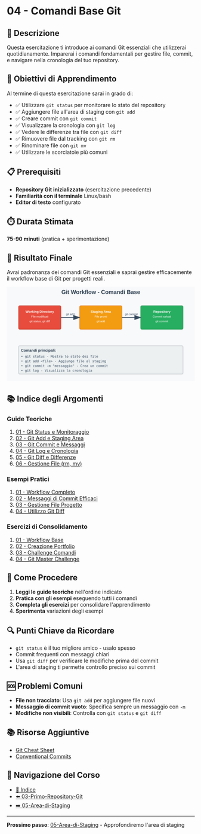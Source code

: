 # 04 - Comandi Base Git

## 📖 Descrizione

Questa esercitazione ti introduce ai comandi Git essenziali che utilizzerai quotidianamente. Imparerai i comandi fondamentali per gestire file, commit, e navigare nella cronologia del tuo repository.

## 🎯 Obiettivi di Apprendimento

Al termine di questa esercitazione sarai in grado di:

- ✅ Utilizzare `git status` per monitorare lo stato del repository
- ✅ Aggiungere file all'area di staging con `git add`
- ✅ Creare commit con `git commit`
- ✅ Visualizzare la cronologia con `git log`
- ✅ Vedere le differenze tra file con `git diff`
- ✅ Rimuovere file dal tracking con `git rm`
- ✅ Rinominare file con `git mv`
- ✅ Utilizzare le scorciatoie più comuni

## 📋 Prerequisiti

- **Repository Git inizializzato** (esercitazione precedente)
- **Familiarità con il terminale** Linux/bash
- **Editor di testo** configurato

## ⏱️ Durata Stimata

**75-90 minuti** (pratica + sperimentazione)

## 🎯 Risultato Finale

Avrai padronanza dei comandi Git essenziali e saprai gestire efficacemente il workflow base di Git per progetti reali.

![Git Workflow](./esempi/immagini/git-workflow.png)

## 📚 Indice degli Argomenti

### Guide Teoriche
1. [01 - Git Status e Monitoraggio](./guide/01-git-status.md)
2. [02 - Git Add e Staging Area](./guide/02-git-add.md)
3. [03 - Git Commit e Messaggi](./guide/03-git-commit.md)
4. [04 - Git Log e Cronologia](./guide/04-git-log.md)
5. [05 - Git Diff e Differenze](./guide/05-git-diff.md)
6. [06 - Gestione File (rm, mv)](./guide/06-gestione-file.md)

### Esempi Pratici
1. [01 - Workflow Completo](./esempi/01-workflow-completo.md)
2. [02 - Messaggi di Commit Efficaci](./esempi/02-messaggi-commit.md)
3. [03 - Gestione File Progetto](./esempi/03-gestione-file-progetto.md)
4. [04 - Utilizzo Git Diff](./esempi/04-utilizzo-git-diff.md)

### Esercizi di Consolidamento
1. [01 - Workflow Base](./esercizi/01-workflow-base.md)
2. [02 - Creazione Portfolio](./esercizi/02-creazione-portfolio.md)
3. [03 - Challenge Comandi](./esercizi/03-challenge-comandi.md)
4. [04 - Git Master Challenge](./esercizi/04-git-master-challenge.md)

## 🚀 Come Procedere

1. **Leggi le guide teoriche** nell'ordine indicato
2. **Pratica con gli esempi** eseguendo tutti i comandi
3. **Completa gli esercizi** per consolidare l'apprendimento
4. **Sperimenta** variazioni degli esempi

## 🔍 Punti Chiave da Ricordare

- `git status` è il tuo migliore amico - usalo spesso
- Commit frequenti con messaggi chiari
- Usa `git diff` per verificare le modifiche prima del commit
- L'area di staging ti permette controllo preciso sui commit

## 🆘 Problemi Comuni

- **File non tracciato**: Usa `git add` per aggiungere file nuovi
- **Messaggio di commit vuoto**: Specifica sempre un messaggio con `-m`
- **Modifiche non visibili**: Controlla con `git status` e `git diff`

## 📚 Risorse Aggiuntive

- [Git Cheat Sheet](https://education.github.com/git-cheat-sheet-education.pdf)
- [Conventional Commits](https://www.conventionalcommits.org/)

## 🔄 Navigazione del Corso

- [📑 Indice](../README.md)
- [⬅️ 03-Primo-Repository-Git](../03-Primo-Repository-Git/README.md)
- [➡️ 05-Area-di-Staging](../05-Area-di-Staging/README.md)

---

**Prossimo passo**: [05-Area-di-Staging](../05-Area-di-Staging/README.md) - Approfondiremo l'area di staging
